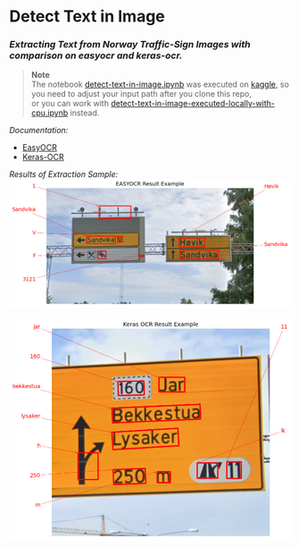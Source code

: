# Detect Text in Image

### *Extracting Text from Norway Traffic-Sign Images with comparison on easyocr and keras-ocr.*

> **Note** <br>
> The notebook [detect-text-in-image.ipynb](detect-text-in-image.ipynb) was executed on [kaggle](https://www.kaggle.com/code/marwanmusa/detect-text-in-traffic-sign-image), so you need to adjust your input path after you clone this repo, <br>
> or you can work with [detect-text-in-image-executed-locally-with-cpu.ipynb](detect-text-in-image-executed-locally-with-cpu.ipynb) instead.

*Documentation:*
- [EasyOCR](https://www.jaided.ai/easyocr/documentation/)
- [Keras-OCR](https://keras-ocr.readthedocs.io/en/latest/)


*Results of Extraction Sample:*
<img title="easyocr result example" alt="Alt text" src="./results_example/easy_res.png">
<br>
<br>
<img title="keras-ocr result example" alt="Alt text" src="./results_example/keras_res.png">
